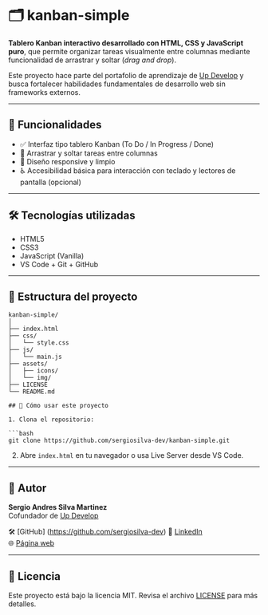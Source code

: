 # 🗂️ kanban-simple

**Tablero Kanban interactivo desarrollado con HTML, CSS y JavaScript puro**, que permite organizar tareas visualmente entre columnas mediante funcionalidad de arrastrar y soltar (_drag and drop_).

Este proyecto hace parte del portafolio de aprendizaje de [Up Develop](https://github.com/up-develop) y busca fortalecer habilidades fundamentales de desarrollo web sin frameworks externos.

---

## 🚀 Funcionalidades

- ✅ Interfaz tipo tablero Kanban (To Do / In Progress / Done)
- 🔄 Arrastrar y soltar tareas entre columnas
- 🎨 Diseño responsive y limpio
- ♿ Accesibilidad básica para interacción con teclado y lectores de pantalla (opcional)

---

## 🛠️ Tecnologías utilizadas

- HTML5
- CSS3
- JavaScript (Vanilla)
- VS Code + Git + GitHub

---

## 📁 Estructura del proyecto

````plaintext
kanban-simple/
│
├── index.html
├── css/
│   └── style.css
├── js/
│   └── main.js
├── assets/
│   ├── icons/
│   └── img/
├── LICENSE
└── README.md

## 🔧 Cómo usar este proyecto

1. Clona el repositorio:

```bash
git clone https://github.com/sergiosilva-dev/kanban-simple.git
````

2. Abre `index.html` en tu navegador o usa Live Server desde VS Code.

---

## 🧠 Autor

**Sergio Andres Silva Martinez**  
Cofundador de [Up Develop](https://github.com/up-develop)

🛠️ [GitHub] (https://github.com/sergiosilva-dev)
💼 [LinkedIn](https://linkedin.com/in/sergiosilva-dev)  
🌐 [Página web](https://updevelop.com.co)

---

## 📄 Licencia

Este proyecto está bajo la licencia MIT. Revisa el archivo [LICENSE](LICENSE) para más detalles.
